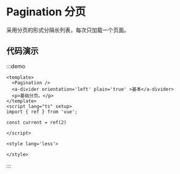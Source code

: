 # Pagination 分页

采用分页的形式分隔长列表，每次只加载一个页面。

## 代码演示

:::demo

```vue
<template>
  <Pagination />
  <a-divider orientation='left' plain='true' >基本</a-divider>
  <p>基础分页。</p>
</template>
<script lang="ts" setup>
import { ref } from 'vue';

const current = ref(2)

</script>

<style lang='less'>

</style>
```

:::